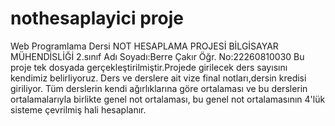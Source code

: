 # nothesaplayici proje
Web Programlama Dersi NOT HESAPLAMA PROJESİ
BİLGİSAYAR MÜHENDİSLİĞİ 2.sınıf
Adı Soyadı:Berre Çakır 
Öğr. No:22260810030
Bu proje tek dosyada gerçekleştirilmiştir.Projede girilecek ders sayısını kendimiz belirliyoruz.
Ders ve derslere ait vize final notları,dersin kredisi giriliyor.
Tüm derslerin kendi ağırlıklarına göre ortalaması ve  bu derslerin ortalamalarıyla birlikte genel not ortalaması,
bu genel not ortalamasının 4'lük sisteme çevrilmiş hali hesaplanır.
